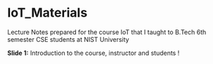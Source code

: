 # IoT_Materials
Lecture Notes prepared for the course IoT that I taught to B.Tech 6th semester CSE students at NIST University

**Slide 1:** Introduction to the course, instructor and students ! 
